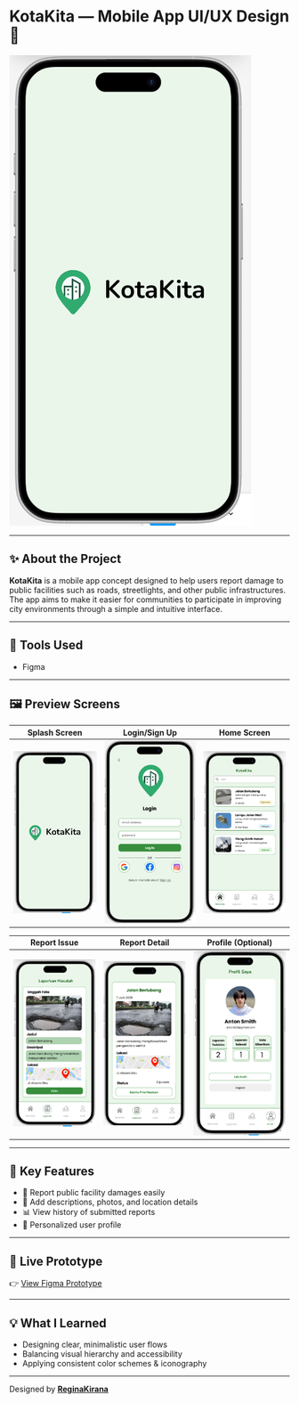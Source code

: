 # KotaKita — Mobile App UI/UX Design 📱

![KotaKita Banner](./assets/splash-screen.png)

---

## ✨ About the Project

**KotaKita** is a mobile app concept designed to help users report damage to public facilities such as roads, streetlights, and other public infrastructures.  
The app aims to make it easier for communities to participate in improving city environments through a simple and intuitive interface.

---

## 🎨 Tools Used
- Figma

---

## 🖼 Preview Screens

| Splash Screen | Login/Sign Up | Home Screen |
|--------------|---------------|-------------|
| ![](./assets/splash-screen.png) | ![](./assets/login-screen.png) | ![](./assets/home-screen.png) |

| Report Issue | Report Detail | Profile (Optional) |
|-------------|---------------|--------------------|
| ![](./assets/report-issue.png) | ![](./assets/report-detail.png) | ![](./assets/profile-screen.png) |

---

## 🔑 Key Features
- 📌 Report public facility damages easily
- 📝 Add descriptions, photos, and location details
- 📊 View history of submitted reports
- 👤 Personalized user profile

---

## 🔗 Live Prototype
👉 [View Figma Prototype](https://www.figma.com/proto/QxW6MfEeDEnwLRGVFvtz5m/KotaKita?node-id=0-1&t=MT5dbaiRoYP2kXU3-1)

---

## 💡 What I Learned
- Designing clear, minimalistic user flows
- Balancing visual hierarchy and accessibility
- Applying consistent color schemes & iconography

---

Designed by **[ReginaKirana](https://github.com/ReginaKirana)**